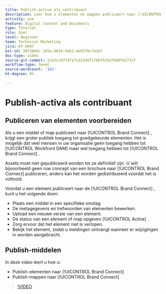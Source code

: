 ```yaml
---
title: Publish-activa als contribuant
description: Leer hoe u elementen en mappen publiceert naar [!UICONTROL Brand Connect] in [!UICONTROL Workfront DAM] .
activity: use
feature: Digital Content and Documents
type: Tutorial
role: User
level: Beginner
team: Technical Marketing
jira: KT-8997
exl-id: 30f2684c-345a-4834-9e61-4e65f0c7a3e7
doc-type: video
source-git-commit: 2cb3cc67f4f1fcd1345f178bf525d7b00f6271cf
workflow-type: tm+mt
source-wordcount: '162'
ht-degree: 0%

---
```


# Publish-activa als contribuant

## Publiceren van elementen voorbereiden

Als u een middel of map publiceert naar [!UICONTROL Brand Connect] , krijgt een groter publiek toegang tot goedgekeurde elementen. Het is mogelijk dat veel mensen in uw organisatie geen toegang hebben tot [!UICONTROL Workfront DAM] maar wel toegang hebben tot [!UICONTROL Brand Connect] .

Assets moet niet gepubliceerd worden tot ze definitief zijn. U wilt bijvoorbeeld geen ruw concept van een brochure naar [!UICONTROL Brand Connect] publiceren, anders kan het worden gedistribueerd voordat het is voltooid.

Voordat u een element publiceert naar de [!UICONTROL Brand Connect] , kunt u het volgende doen:

* Plaats een middel in een specifieke omslag.
* De metagegevens en trefwoorden van elementen bewerken.
* Upload een nieuwe versie van een element.
* De status van een element of map opgeven [!UICONTROL Active] .
* Zorg ervoor dat het element niet is verlopen.
* Bekijk het element, zodat u meldingen ontvangt wanneer er wijzigingen in worden aangebracht.

## Publish-middelen

In deze video leert u hoe u:

* Publish-elementen naar [!UICONTROL Brand Connect]
* Publish-mappen naar [!UICONTROL Brand Connect]

>[!VIDEO](https://video.tv.adobe.com/v/335257/?quality=12&learn=on)
